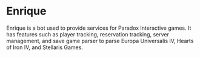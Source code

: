 # Enrique
Enrique is a bot used to provide services for Paradox Interactive games. It has features such as player tracking, reservation tracking, server management, and save game parser to parse Europa Universalis IV, Hearts of Iron IV, and Stellaris Games.

